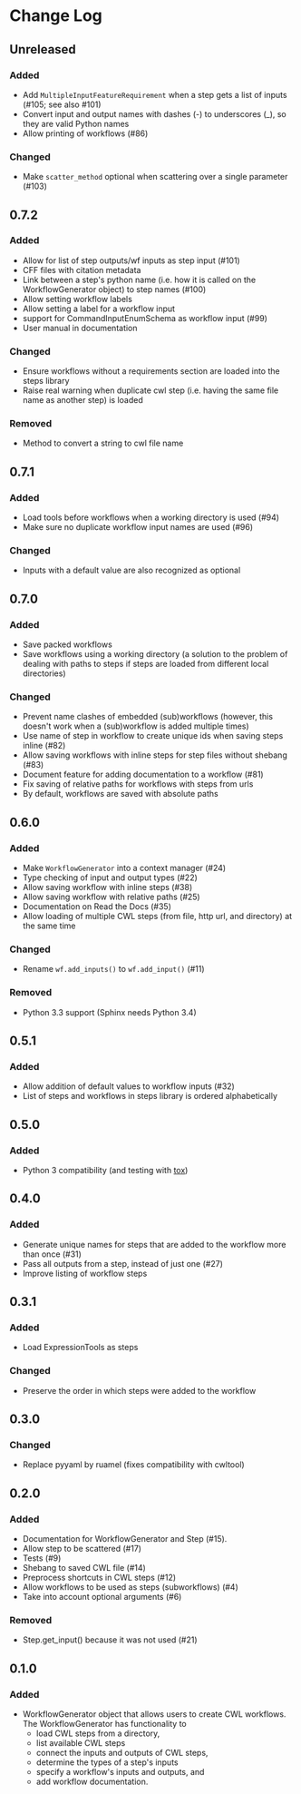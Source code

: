 # Change Log

## Unreleased

### Added

* Add `MultipleInputFeatureRequirement` when a step gets a list of inputs (#105; see also #101)
* Convert input and output names with dashes (-) to underscores (\_), so they are valid Python names
* Allow printing of workflows (#86)

### Changed

* Make `scatter_method` optional when scattering over a single parameter (#103)

## 0.7.2

### Added

* Allow for list of step outputs/wf inputs as step input (#101)
* CFF files with citation metadata
* Link between a step's python name (i.e. how it is called on the WorkflowGenerator object) to step names (#100)
* Allow setting workflow labels
* Allow setting a label for a workflow input
* support for CommandInputEnumSchema as workflow input (#99)
* User manual in documentation

### Changed

* Ensure workflows without a requirements section are loaded into the steps library
* Raise real warning when duplicate cwl step (i.e. having the same file name as another step) is loaded

### Removed

* Method to convert a string to cwl file name

## 0.7.1

### Added

* Load tools before workflows when a working directory is used (#94)
* Make sure no duplicate workflow input names are used (#96)

### Changed

* Inputs with a default value are also recognized as optional

## 0.7.0

### Added

* Save packed workflows
* Save workflows using a working directory (a solution to the problem of dealing with paths to steps if steps are loaded from different local directories)

### Changed

* Prevent name clashes of embedded (sub)workflows (however, this doesn't work when a (sub)workflow is added multiple times)
* Use name of step in workflow to create unique ids when saving steps inline (#82)
* Allow saving workflows with inline steps for step files without shebang (#83)
* Document feature for adding documentation to a workflow (#81)
* Fix saving of relative paths for workflows with steps from urls
* By default, workflows are saved with absolute paths

## 0.6.0

### Added

* Make `WorkflowGenerator` into a context manager (#24)
* Type checking of input and output types (#22)
* Allow saving workflow with inline steps (#38)
* Allow saving workflow with relative paths (#25)
* Documentation on Read the Docs (#35)
* Allow loading of multiple CWL steps (from file, http url, and directory) at the same time

### Changed

* Rename `wf.add_inputs()` to `wf.add_input()` (#11)

### Removed

* Python 3.3 support (Sphinx needs Python 3.4)

## 0.5.1

### Added

* Allow addition of default values to workflow inputs (#32)
* List of steps and workflows in steps library is ordered alphabetically

## 0.5.0

### Added

* Python 3 compatibility (and testing with [tox](https://tox.readthedocs.io/en/latest/))

## 0.4.0

### Added

* Generate unique names for steps that are added to the workflow more than once (#31)
* Pass all outputs from a step, instead of just one (#27)
* Improve listing of workflow steps

## 0.3.1

### Added

* Load ExpressionTools as steps

### Changed

* Preserve the order in which steps were added to the workflow

## 0.3.0

### Changed

* Replace pyyaml by ruamel (fixes compatibility with cwltool)

## 0.2.0

### Added

* Documentation for WorkflowGenerator and Step (#15).
* Allow step to be scattered (#17)
* Tests (#9)
* Shebang to saved CWL file (#14)
* Preprocess shortcuts in CWL steps (#12)
* Allow workflows to be used as steps (subworkflows) (#4)
* Take into account optional arguments (#6)

### Removed

* Step.get_input() because it was not used (#21)

## 0.1.0

### Added

* WorkflowGenerator object that allows users to create CWL workflows. The WorkflowGenerator has functionality to
  * load CWL steps from a directory,
  * list available CWL steps
  * connect the inputs and outputs of CWL steps,
  * determine the types of a step's inputs
  * specify a workflow's inputs and outputs, and
  * add workflow documentation.

